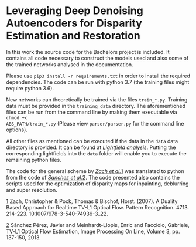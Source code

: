 # Leveraging Deep Denoising Autoencoders for Disparity Estimation and Restoration

In this work the source code for the Bachelors project is included. It contains all code necessary to construct the models used and also some of the trained networks analysed in the documentation. 

Please use <code>pip3 install -r requirements.txt</code> in order to install the required dependencies. The code can be run with python 3.7 (the training files might require python 3.6).

New networks can theoretically be trained via the files <code>train_\*.py</code>. Training data must be provided in the <code>training_data</code> directory. The aforementioned files can be run from the command line by making them executable via <code>chmod +x ABS_PATH/train_\*.py</code> (Please view <code>parser/parser.py</code> for the command line options).

All other files as mentioned can be executed if the data in the <code>data</code> data directory is provided. It can be found at <cite>[Lightfield analysis][3]</cite>. Putting the corresponding lightfields into the <code>data</code> folder will enable you to execute the remaining python files.

The code for the general scheme by <cite>[Zach et al.][1]</cite>[1] was translated to python from the code of <cite>[Sanchez et al.][2]</cite>[2]. The code presented also contains the scripts used for the optimization of disparity maps for inpainting, deblurring and super resolution.


[1] Zach, Christopher & Pock, Thomas & Bischof, Horst. (2007). A Duality Based Approach for Realtime TV-L1 Optical Flow. Pattern Recognition. 4713. 214-223. 10.1007/978-3-540-74936-3_22. 

[2] Sánchez Pérez, Javier and Meinhardt-Llopis, Enric and Facciolo, Gabriele, TV-L1 Optical Flow Estimation, Image Processing On Line, Volume 3, pp. 137-150, 2013.

[1]: https://www.researchgate.net/publication/248964741_A_Duality_Based_Approach_for_Realtime_TV-L1_Optical_Flow
[2]: http://www.ipol.im/pub/art/2013/26/
[3]: https://lightfield-analysis.uni-konstanz.de 
[4]: https://cloud.uni-konstanz.de/index.php/s/HMQWdcGkK6XZjWG